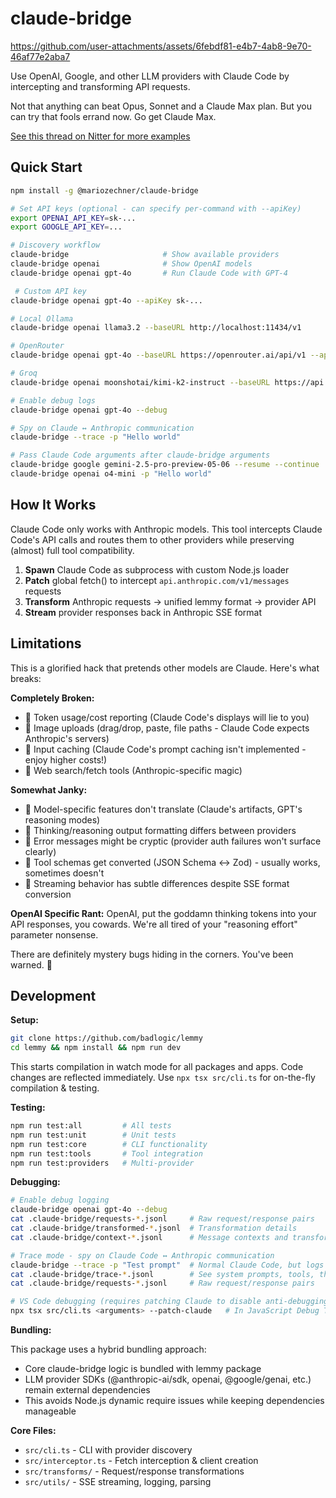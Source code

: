# claude-bridge

https://github.com/user-attachments/assets/6febdf81-e4b7-4ab8-9e70-46af77e2aba7

Use OpenAI, Google, and other LLM providers with Claude Code by intercepting and transforming API requests.

Not that anything can beat Opus, Sonnet and a Claude Max plan. But you can try that fools errand now. Go get Claude Max.

[See this thread on Nitter for more examples](https://nitter.net/badlogicgames/status/1930090999004443049#m)

## Quick Start

```bash
npm install -g @mariozechner/claude-bridge

# Set API keys (optional - can specify per-command with --apiKey)
export OPENAI_API_KEY=sk-...
export GOOGLE_API_KEY=...

# Discovery workflow
claude-bridge                     # Show available providers
claude-bridge openai              # Show OpenAI models
claude-bridge openai gpt-4o       # Run Claude Code with GPT-4

 # Custom API key
claude-bridge openai gpt-4o --apiKey sk-...

# Local Ollama
claude-bridge openai llama3.2 --baseURL http://localhost:11434/v1

# OpenRouter
claude-bridge openai gpt-4o --baseURL https://openrouter.ai/api/v1 --apiKey sk-or-...

# Groq
claude-bridge openai moonshotai/kimi-k2-instruct --baseURL https://api.groq.com/openai/v1 --apiKey gsk_O...

# Enable debug logs
claude-bridge openai gpt-4o --debug

# Spy on Claude ↔ Anthropic communication
claude-bridge --trace -p "Hello world"

# Pass Claude Code arguments after claude-bridge arguments
claude-bridge google gemini-2.5-pro-preview-05-06 --resume --continue
claude-bridge openai o4-mini -p "Hello world"
```

## How It Works

Claude Code only works with Anthropic models. This tool intercepts Claude Code's API calls and routes them to other providers while preserving (almost) full tool compatibility.

1. **Spawn** Claude Code as subprocess with custom Node.js loader
2. **Patch** global fetch() to intercept `api.anthropic.com/v1/messages` requests
3. **Transform** Anthropic requests → unified lemmy format → provider API
4. **Stream** provider responses back in Anthropic SSE format

## Limitations

This is a glorified hack that pretends other models are Claude. Here's what breaks:

**Completely Broken:**

- 🚫 Token usage/cost reporting (Claude Code's displays will lie to you)
- 🚫 Image uploads (drag/drop, paste, file paths - Claude Code expects Anthropic's servers)
- 🚫 Input caching (Claude Code's prompt caching isn't implemented - enjoy higher costs!)
- 🚫 Web search/fetch tools (Anthropic-specific magic)

**Somewhat Janky:**

- 🤷 Model-specific features don't translate (Claude's artifacts, GPT's reasoning modes)
- 🤷 Thinking/reasoning output formatting differs between providers
- 🤷 Error messages might be cryptic (provider auth failures won't surface clearly)
- 🤷 Tool schemas get converted (JSON Schema ↔ Zod) - usually works, sometimes doesn't
- 🤷 Streaming behavior has subtle differences despite SSE format conversion

**OpenAI Specific Rant:**
OpenAI, put the goddamn thinking tokens into your API responses, you cowards. We're all tired of your "reasoning effort" parameter nonsense.

There are definitely mystery bugs hiding in the corners. You've been warned. 🐛

## Development

**Setup:**

```bash
git clone https://github.com/badlogic/lemmy
cd lemmy && npm install && npm run dev
```

This starts compilation in watch mode for all packages and apps. Code changes are reflected immediately. Use `npx tsx src/cli.ts` for on-the-fly compilation & testing.

**Testing:**

```bash
npm run test:all         # All tests
npm run test:unit        # Unit tests
npm run test:core        # CLI functionality
npm run test:tools       # Tool integration
npm run test:providers   # Multi-provider
```

**Debugging:**

```bash
# Enable debug logging
claude-bridge openai gpt-4o --debug
cat .claude-bridge/requests-*.jsonl     # Raw request/response pairs
cat .claude-bridge/transformed-*.jsonl  # Transformation details
cat .claude-bridge/context-*.jsonl      # Message contexts and transform status

# Trace mode - spy on Claude Code ↔ Anthropic communication
claude-bridge --trace -p "Test prompt"  # Normal Claude Code, but logs all requests/responses
cat .claude-bridge/trace-*.jsonl        # See system prompts, tools, thinking status, messages
cat .claude-bridge/requests-*.jsonl     # Raw request/response pairs

# VS Code debugging (requires patching Claude to disable anti-debugging)
npx tsx src/cli.ts <arguments> --patch-claude   # In JavaScript Debug Terminal
```

**Bundling:**

This package uses a hybrid bundling approach:

- Core claude-bridge logic is bundled with lemmy package
- LLM provider SDKs (@anthropic-ai/sdk, openai, @google/genai, etc.) remain external dependencies
- This avoids Node.js dynamic require issues while keeping dependencies manageable

**Core Files:**

- `src/cli.ts` - CLI with provider discovery
- `src/interceptor.ts` - Fetch interception & client creation
- `src/transforms/` - Request/response transformations
- `src/utils/` - SSE streaming, logging, parsing
